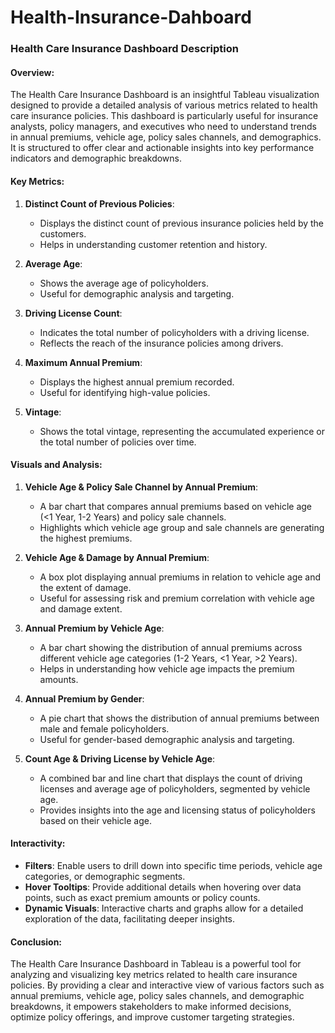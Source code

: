 # Health-Insurance-Dahboard
### Health Care Insurance Dashboard Description

#### Overview:
The Health Care Insurance Dashboard is an insightful Tableau visualization designed to provide a detailed analysis of various metrics related to health care insurance policies. This dashboard is particularly useful for insurance analysts, policy managers, and executives who need to understand trends in annual premiums, vehicle age, policy sales channels, and demographics. It is structured to offer clear and actionable insights into key performance indicators and demographic breakdowns.

#### Key Metrics:

1. **Distinct Count of Previous Policies**:
   - Displays the distinct count of previous insurance policies held by the customers.
   - Helps in understanding customer retention and history.

2. **Average Age**:
   - Shows the average age of policyholders.
   - Useful for demographic analysis and targeting.

3. **Driving License Count**:
   - Indicates the total number of policyholders with a driving license.
   - Reflects the reach of the insurance policies among drivers.

4. **Maximum Annual Premium**:
   - Displays the highest annual premium recorded.
   - Useful for identifying high-value policies.

5. **Vintage**:
   - Shows the total vintage, representing the accumulated experience or the total number of policies over time.

#### Visuals and Analysis:

1. **Vehicle Age & Policy Sale Channel by Annual Premium**:
   - A bar chart that compares annual premiums based on vehicle age (<1 Year, 1-2 Years) and policy sale channels.
   - Highlights which vehicle age group and sale channels are generating the highest premiums.

2. **Vehicle Age & Damage by Annual Premium**:
   - A box plot displaying annual premiums in relation to vehicle age and the extent of damage.
   - Useful for assessing risk and premium correlation with vehicle age and damage extent.

3. **Annual Premium by Vehicle Age**:
   - A bar chart showing the distribution of annual premiums across different vehicle age categories (1-2 Years, <1 Year, >2 Years).
   - Helps in understanding how vehicle age impacts the premium amounts.

4. **Annual Premium by Gender**:
   - A pie chart that shows the distribution of annual premiums between male and female policyholders.
   - Useful for gender-based demographic analysis and targeting.

5. **Count Age & Driving License by Vehicle Age**:
   - A combined bar and line chart that displays the count of driving licenses and average age of policyholders, segmented by vehicle age.
   - Provides insights into the age and licensing status of policyholders based on their vehicle age.

#### Interactivity:
- **Filters**: Enable users to drill down into specific time periods, vehicle age categories, or demographic segments.
- **Hover Tooltips**: Provide additional details when hovering over data points, such as exact premium amounts or policy counts.
- **Dynamic Visuals**: Interactive charts and graphs allow for a detailed exploration of the data, facilitating deeper insights.

#### Conclusion:
The Health Care Insurance Dashboard in Tableau is a powerful tool for analyzing and visualizing key metrics related to health care insurance policies. By providing a clear and interactive view of various factors such as annual premiums, vehicle age, policy sales channels, and demographic breakdowns, it empowers stakeholders to make informed decisions, optimize policy offerings, and improve customer targeting strategies.
